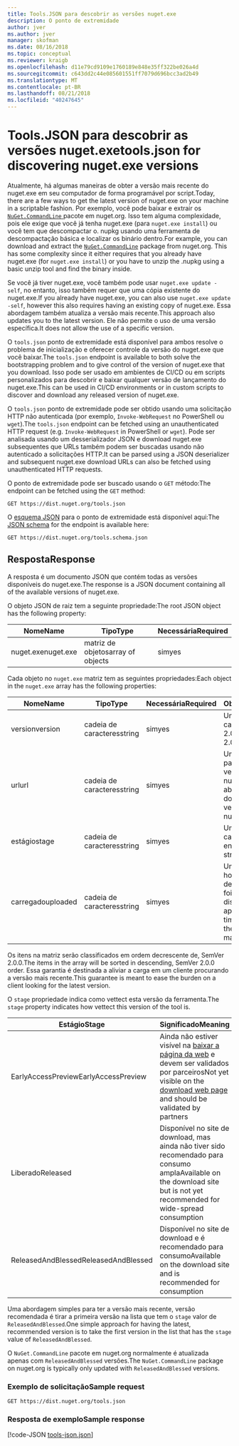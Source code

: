 ```yaml
---
title: Tools.JSON para descobrir as versões nuget.exe
description: O ponto de extremidade
author: jver
ms.author: jver
manager: skofman
ms.date: 08/16/2018
ms.topic: conceptual
ms.reviewer: kraigb
ms.openlocfilehash: d11e79cd9109e1760189e848e35ff322be026a4d
ms.sourcegitcommit: c643dd2c44e085601551ff7079d696bcc3ad2b49
ms.translationtype: MT
ms.contentlocale: pt-BR
ms.lasthandoff: 08/21/2018
ms.locfileid: "40247645"
---
```

# <a name="toolsjson-for-discovering-nugetexe-versions"></a><span data-ttu-id="c5f38-103">Tools.JSON para descobrir as versões nuget.exe</span><span class="sxs-lookup"><span data-stu-id="c5f38-103">tools.json for discovering nuget.exe versions</span></span>

<span data-ttu-id="c5f38-104">Atualmente, há algumas maneiras de obter a versão mais recente do nuget.exe em seu computador de forma programável por script.</span><span class="sxs-lookup"><span data-stu-id="c5f38-104">Today, there are a few ways to get the latest version of nuget.exe on your machine in a scriptable fashion.</span></span> <span data-ttu-id="c5f38-105">Por exemplo, você pode baixar e extrair os [ `NuGet.CommandLine` ](https://www.nuget.org/packages/NuGet.CommandLine/) pacote em nuget.org. Isso tem alguma complexidade, pois ele exige que você já tenha nuget.exe (para `nuget.exe install`) ou você tem que descompactar o. nupkg usando uma ferramenta de descompactação básica e localizar os binário dentro.</span><span class="sxs-lookup"><span data-stu-id="c5f38-105">For example, you can download and extract the [`NuGet.CommandLine`](https://www.nuget.org/packages/NuGet.CommandLine/) package from nuget.org. This has some complexity since it either requires that you already have nuget.exe (for `nuget.exe install`) or you have to unzip the .nupkg using a basic unzip tool and find the binary inside.</span></span>

<span data-ttu-id="c5f38-106">Se você já tiver nuget.exe, você também pode usar `nuget.exe update -self`, no entanto, isso também requer que uma cópia existente do nuget.exe.</span><span class="sxs-lookup"><span data-stu-id="c5f38-106">If you already have nuget.exe, you can also use `nuget.exe update -self`, however this also requires having an existing copy of nuget.exe.</span></span> <span data-ttu-id="c5f38-107">Essa abordagem também atualiza a versão mais recente.</span><span class="sxs-lookup"><span data-stu-id="c5f38-107">This approach also updates you to the latest version.</span></span> <span data-ttu-id="c5f38-108">Ele não permite o uso de uma versão específica.</span><span class="sxs-lookup"><span data-stu-id="c5f38-108">It does not allow the use of a specific version.</span></span>

<span data-ttu-id="c5f38-109">O `tools.json` ponto de extremidade está disponível para ambos resolve o problema de inicialização e oferecer controle da versão do nuget.exe que você baixar.</span><span class="sxs-lookup"><span data-stu-id="c5f38-109">The `tools.json` endpoint is available to both solve the bootstrapping problem and to give control of the version of nuget.exe that you download.</span></span> <span data-ttu-id="c5f38-110">Isso pode ser usado em ambientes de CI/CD ou em scripts personalizados para descobrir e baixar qualquer versão de lançamento do nuget.exe.</span><span class="sxs-lookup"><span data-stu-id="c5f38-110">This can be used in CI/CD environments or in custom scripts to discover and download any released version of nuget.exe.</span></span>

<span data-ttu-id="c5f38-111">O `tools.json` ponto de extremidade pode ser obtido usando uma solicitação HTTP não autenticada (por exemplo, `Invoke-WebRequest` no PowerShell ou `wget`).</span><span class="sxs-lookup"><span data-stu-id="c5f38-111">The `tools.json` endpoint can be fetched using an unauthenticated HTTP request (e.g. `Invoke-WebRequest` in PowerShell or `wget`).</span></span> <span data-ttu-id="c5f38-112">Pode ser analisada usando um desserializador JSON e download nuget.exe subsequentes que URLs também podem ser buscadas usando não autenticado a solicitações HTTP.</span><span class="sxs-lookup"><span data-stu-id="c5f38-112">It can be parsed using a JSON deserializer and subsequent nuget.exe download URLs can also be fetched using unauthenticated HTTP requests.</span></span>

<span data-ttu-id="c5f38-113">O ponto de extremidade pode ser buscado usando o `GET` método:</span><span class="sxs-lookup"><span data-stu-id="c5f38-113">The endpoint can be fetched using the `GET` method:</span></span>

    GET https://dist.nuget.org/tools.json

<span data-ttu-id="c5f38-114">O [esquema JSON](http://json-schema.org/) para o ponto de extremidade está disponível aqui:</span><span class="sxs-lookup"><span data-stu-id="c5f38-114">The [JSON schema](http://json-schema.org/) for the endpoint is available here:</span></span>

    GET https://dist.nuget.org/tools.schema.json

## <a name="response"></a><span data-ttu-id="c5f38-115">Resposta</span><span class="sxs-lookup"><span data-stu-id="c5f38-115">Response</span></span>

<span data-ttu-id="c5f38-116">A resposta é um documento JSON que contém todas as versões disponíveis do nuget.exe.</span><span class="sxs-lookup"><span data-stu-id="c5f38-116">The response is a JSON document containing all of the available versions of nuget.exe.</span></span>

<span data-ttu-id="c5f38-117">O objeto JSON de raiz tem a seguinte propriedade:</span><span class="sxs-lookup"><span data-stu-id="c5f38-117">The root JSON object has the following property:</span></span>

<span data-ttu-id="c5f38-118">Nome</span><span class="sxs-lookup"><span data-stu-id="c5f38-118">Name</span></span>      | <span data-ttu-id="c5f38-119">Tipo</span><span class="sxs-lookup"><span data-stu-id="c5f38-119">Type</span></span>             | <span data-ttu-id="c5f38-120">Necessária</span><span class="sxs-lookup"><span data-stu-id="c5f38-120">Required</span></span>
--------- | ---------------- | --------
<span data-ttu-id="c5f38-121">nuget.exe</span><span class="sxs-lookup"><span data-stu-id="c5f38-121">nuget.exe</span></span> | <span data-ttu-id="c5f38-122">matriz de objetos</span><span class="sxs-lookup"><span data-stu-id="c5f38-122">array of objects</span></span> | <span data-ttu-id="c5f38-123">sim</span><span class="sxs-lookup"><span data-stu-id="c5f38-123">yes</span></span>

<span data-ttu-id="c5f38-124">Cada objeto no `nuget.exe` matriz tem as seguintes propriedades:</span><span class="sxs-lookup"><span data-stu-id="c5f38-124">Each object in the `nuget.exe` array has the following properties:</span></span>

<span data-ttu-id="c5f38-125">Nome</span><span class="sxs-lookup"><span data-stu-id="c5f38-125">Name</span></span>     | <span data-ttu-id="c5f38-126">Tipo</span><span class="sxs-lookup"><span data-stu-id="c5f38-126">Type</span></span>   | <span data-ttu-id="c5f38-127">Necessária</span><span class="sxs-lookup"><span data-stu-id="c5f38-127">Required</span></span> | <span data-ttu-id="c5f38-128">Observações</span><span class="sxs-lookup"><span data-stu-id="c5f38-128">Notes</span></span>
-------- | ------ | -------- | -----
<span data-ttu-id="c5f38-129">version</span><span class="sxs-lookup"><span data-stu-id="c5f38-129">version</span></span>  | <span data-ttu-id="c5f38-130">cadeia de caracteres</span><span class="sxs-lookup"><span data-stu-id="c5f38-130">string</span></span> | <span data-ttu-id="c5f38-131">sim</span><span class="sxs-lookup"><span data-stu-id="c5f38-131">yes</span></span>      | <span data-ttu-id="c5f38-132">Uma cadeia de caracteres SemVer 2.0.0</span><span class="sxs-lookup"><span data-stu-id="c5f38-132">A SemVer 2.0.0 string</span></span>
<span data-ttu-id="c5f38-133">url</span><span class="sxs-lookup"><span data-stu-id="c5f38-133">url</span></span>      | <span data-ttu-id="c5f38-134">cadeia de caracteres</span><span class="sxs-lookup"><span data-stu-id="c5f38-134">string</span></span> | <span data-ttu-id="c5f38-135">sim</span><span class="sxs-lookup"><span data-stu-id="c5f38-135">yes</span></span>      | <span data-ttu-id="c5f38-136">Uma URL absoluta para baixar essa versão do nuget.exe</span><span class="sxs-lookup"><span data-stu-id="c5f38-136">An absolute URL for downloading this version of nuget.exe</span></span>
<span data-ttu-id="c5f38-137">estágio</span><span class="sxs-lookup"><span data-stu-id="c5f38-137">stage</span></span>    | <span data-ttu-id="c5f38-138">cadeia de caracteres</span><span class="sxs-lookup"><span data-stu-id="c5f38-138">string</span></span> | <span data-ttu-id="c5f38-139">sim</span><span class="sxs-lookup"><span data-stu-id="c5f38-139">yes</span></span>      | <span data-ttu-id="c5f38-140">Uma cadeia de caracteres de enum</span><span class="sxs-lookup"><span data-stu-id="c5f38-140">An enum string</span></span>
<span data-ttu-id="c5f38-141">carregado</span><span class="sxs-lookup"><span data-stu-id="c5f38-141">uploaded</span></span> | <span data-ttu-id="c5f38-142">cadeia de caracteres</span><span class="sxs-lookup"><span data-stu-id="c5f38-142">string</span></span> | <span data-ttu-id="c5f38-143">sim</span><span class="sxs-lookup"><span data-stu-id="c5f38-143">yes</span></span>      | <span data-ttu-id="c5f38-144">Um carimbo de hora aproximado de quando a versão foi disponibilizada</span><span class="sxs-lookup"><span data-stu-id="c5f38-144">An approximate timestamp of when the version was made available</span></span>

<span data-ttu-id="c5f38-145">Os itens na matriz serão classificados em ordem decrescente de, SemVer 2.0.0.</span><span class="sxs-lookup"><span data-stu-id="c5f38-145">The items in the array will be sorted in descending, SemVer 2.0.0 order.</span></span> <span data-ttu-id="c5f38-146">Essa garantia é destinada a aliviar a carga em um cliente procurando a versão mais recente.</span><span class="sxs-lookup"><span data-stu-id="c5f38-146">This guarantee is meant to ease the burden on a client looking for the latest version.</span></span> 

<span data-ttu-id="c5f38-147">O `stage` propriedade indica como vettect esta versão da ferramenta.</span><span class="sxs-lookup"><span data-stu-id="c5f38-147">The `stage` property indicates how vettect this version of the tool is.</span></span> 

<span data-ttu-id="c5f38-148">Estágio</span><span class="sxs-lookup"><span data-stu-id="c5f38-148">Stage</span></span>              | <span data-ttu-id="c5f38-149">Significado</span><span class="sxs-lookup"><span data-stu-id="c5f38-149">Meaning</span></span>
------------------ | ------
<span data-ttu-id="c5f38-150">EarlyAccessPreview</span><span class="sxs-lookup"><span data-stu-id="c5f38-150">EarlyAccessPreview</span></span> | <span data-ttu-id="c5f38-151">Ainda não estiver visível na [baixar a página da web](https://www.nuget.org/downloads) e devem ser validados por parceiros</span><span class="sxs-lookup"><span data-stu-id="c5f38-151">Not yet visible on the [download web page](https://www.nuget.org/downloads) and should be validated by partners</span></span>
<span data-ttu-id="c5f38-152">Liberado</span><span class="sxs-lookup"><span data-stu-id="c5f38-152">Released</span></span>           | <span data-ttu-id="c5f38-153">Disponível no site de download, mas ainda não tiver sido recomendado para consumo ampla</span><span class="sxs-lookup"><span data-stu-id="c5f38-153">Available on the download site but is not yet recommended for wide-spread consumption</span></span>
<span data-ttu-id="c5f38-154">ReleasedAndBlessed</span><span class="sxs-lookup"><span data-stu-id="c5f38-154">ReleasedAndBlessed</span></span> | <span data-ttu-id="c5f38-155">Disponível no site de download e é recomendado para consumo</span><span class="sxs-lookup"><span data-stu-id="c5f38-155">Available on the download site and is recommended for consumption</span></span>

<span data-ttu-id="c5f38-156">Uma abordagem simples para ter a versão mais recente, versão recomendada é tirar a primeira versão na lista que tem o `stage` valor de `ReleasedAndBlessed`.</span><span class="sxs-lookup"><span data-stu-id="c5f38-156">One simple approach for having the latest, recommended version is to take the first version in the list that has the `stage` value of `ReleasedAndBlessed`.</span></span>

<span data-ttu-id="c5f38-157">O `NuGet.CommandLine` pacote em nuget.org normalmente é atualizada apenas com `ReleasedAndBlessed` versões.</span><span class="sxs-lookup"><span data-stu-id="c5f38-157">The `NuGet.CommandLine` package on nuget.org is typically only updated with `ReleasedAndBlessed` versions.</span></span>

### <a name="sample-request"></a><span data-ttu-id="c5f38-158">Exemplo de solicitação</span><span class="sxs-lookup"><span data-stu-id="c5f38-158">Sample request</span></span>

    GET https://dist.nuget.org/tools.json

### <a name="sample-response"></a><span data-ttu-id="c5f38-159">Resposta de exemplo</span><span class="sxs-lookup"><span data-stu-id="c5f38-159">Sample response</span></span>

[!code-JSON [tools-json.json](./_data/tools-json.json)]

